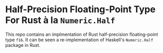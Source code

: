 # Half-Precision Floating-Point Type For Rust à la `Numeric.Half`

This repo contains an implmentation of Rust half-precision floating-point type `f16`. It can be seen a re-implementation of Haskell's `Numeric.Half` package in Rust.
